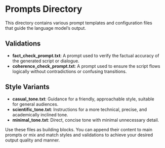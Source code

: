# Prompts Directory

This directory contains various prompt templates and configuration files that guide the language model’s output.

## Validations
- **fact_check_prompt.txt**: A prompt used to verify the factual accuracy of the generated script or dialogue.  
- **coherence_check_prompt.txt**: A prompt used to ensure the script flows logically without contradictions or confusing transitions.

## Style Variants
- **casual_tone.txt**: Guidance for a friendly, approachable style, suitable for general audiences.  
- **scientific_tone.txt**: Instructions for a more technical, precise, and academically inclined tone.  
- **minimal_tone.txt**: Direct, concise tone with minimal unnecessary detail.

Use these files as building blocks. You can append their content to main prompts or mix and match styles and validations to achieve your desired output quality and manner.

